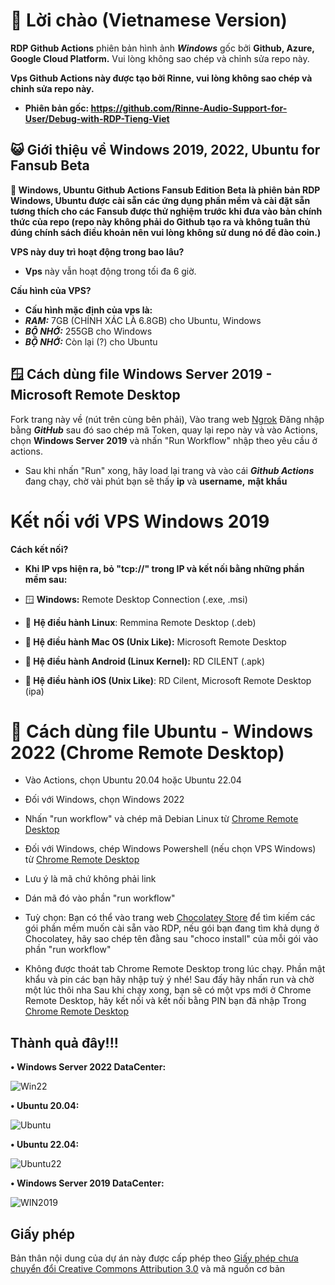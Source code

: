
# 📌 Lời chào (Vietnamese Version)

**RDP Github Actions** phiên bản hình ảnh ***Windows*** gốc bởi **Github, Azure, Google Cloud Platform.** Vui lòng không sao chép và chỉnh sửa repo này.

**Vps Github Actions này được tạo bởi Rinne, vui lòng không sao chép và chỉnh sửa repo này.**

* **Phiên bản gốc: 
https://github.com/Rinne-Audio-Support-for-User/Debug-with-RDP-Tieng-Viet**

## 😺 Giới thiệu về Windows 2019, 2022, Ubuntu for Fansub Beta

**🥰 Windows, Ubuntu Github Actions Fansub Edition Beta là phiên bản RDP Windows, Ubuntu được cài sẵn các ứng dụng phần mềm và cài đặt sẵn tương thích cho các Fansub được thử nghiệm trước khi đưa vào bản chính thức của repo
(repo này không phải do Github tạo ra và không tuân thủ đúng chính sách điều khoản nên vui lòng không sử dung nó để đào coin.)**

**VPS này duy trì hoạt động trong bao lâu?**<br>

* **Vps** này vẫn hoạt động trong tối đa 6 giờ.<br>

**Cấu hình của VPS?**

* **Cấu hình mặc định của vps là:**
* ***RAM:*** 7GB (CHÍNH XÁC LÀ 6.8GB) cho Ubuntu, Windows
* ***BỘ NHỚ:*** 255GB cho Windows
* ***BỘ NHỚ:*** Còn lại (?) cho Ubuntu

## 🪟 Cách dùng file Windows Server 2019 - Microsoft Remote Desktop

Fork trang này về (nút trên cùng bên phải), Vào trang web [Ngrok](https://dashboard.ngrok.com/get-started/your-authtoken)
Đăng nhập bằng ***GitHub*** sau đó sao chép mã Token, quay lại repo này và vào Actions, chọn **Windows Server 2019** và nhấn "Run Workflow" nhập theo yêu cầu ở actions.

+ Sau khi nhấn "Run" xong, hãy load lại trang và vào cái ***Github Actions*** đang chạy, chờ vài phút bạn sẽ thấy **ip** và **username,** **mật khẩu**

# Kết nối với VPS Windows 2019

**Cách kết nối?**<br>
+ **Khi IP vps hiện ra, bỏ "tcp://" trong IP và kết nối bằng những phần mềm sau:**<br>

+ 🪟 **Windows:** Remote Desktop Connection (.exe, .msi) 

+ 🐧 **Hệ điều hành Linux**: Remmina Remote Desktop (.deb)

+ **🍎 Hệ điều hành Mac OS (Unix Like):** Microsoft Remote Desktop

+ **💚 Hệ điều hành Android (Linux Kernel):** RD CILENT (.apk)

+ **🍎 Hệ điều hành iOS (Unix Like)**: RD Cilent, Microsoft Remote Desktop (ipa)

# 🍔 Cách dùng file Ubuntu - Windows 2022 (Chrome Remote Desktop)

+ Vào Actions, chọn Ubuntu 20.04 hoặc Ubuntu 22.04

+ Đối với Windows, chọn Windows 2022

+ Nhấn "run workflow" và chép mã Debian Linux từ [Chrome Remote Desktop](https://remotedesktop.google.com/headless)

+ Đối với Windows, chép Windows Powershell (nếu chọn VPS Windows) từ [Chrome Remote Desktop](https://remotedesktop.google.com/headless)

+ Lưu ý là mã chứ không phải link

+ Dán mã đó vào phần "run workflow"

+ Tuỳ chọn: Bạn có thể vào trang web [Chocolatey Store](https://community.chocolatey.org/packages) để tìm kiếm các gói phần mềm muốn cài sẵn vào RDP, nếu gói bạn đang tìm khả dụng ở Chocolatey, hãy sao chép tên đằng sau "choco install" của mỗi gói vào phần "run workflow"

+ Không được thoát tab Chrome Remote Desktop trong lúc chạy.
Phần mật khẩu và pin các bạn hãy nhập tuỳ ý nhé!
Sau đấy hãy nhấn run và chờ một lúc thôi nha
Sau khi chạy xong, bạn sẽ có một vps mới ở Chrome Remote Desktop, hãy kết nối và kết nối bằng PIN bạn đã nhập
Trong [Chrome Remote Desktop](https://remotedesktop.google.com/access)

## Thành quả đây!!!

**• Windows Server 2022 DataCenter:**

![Win22](https://github.com/Rinne-Audio-Support-for-User/Rdp-cho-fansub-beta/raw/main/received_1038569573789810.webp?raw=true)

**• Ubuntu 20.04:**

![Ubuntu](https://github.com/Rinne-Audio-Support-for-User/Rdp-cho-fansub-beta/raw/main/received_789599522797031.webp?raw=true)

**• Ubuntu 22.04:**

![Ubuntu22](https://github.com/Rinne-Audio-Support-for-User/Rdp-cho-fansub-beta/raw/main/received_762784862186636.webp?raw=true)

**• Windows Server 2019 DataCenter:**

![WIN2019](https://github.com/Rinne-Audio-Support-for-User/Rdp-cho-fansub-beta/raw/main/received_914498423174069.webp?raw=true)

## Giấy phép



Bản thân nội dung của dự án này được cấp phép theo [Giấy phép chưa chuyển đổi Creative Commons Attribution 3.0](https://creativecommons.org/licenses/by/3.0/) và mã nguồn cơ bản




